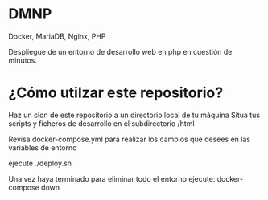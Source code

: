 # DMNP
Docker, MariaDB, Nginx, PHP

Despliegue de un entorno de desarrollo web en php en cuestión de minutos.

# ¿Cómo utilzar este repositorio?

Haz un clon de este repositorio a un directorio local de tu máquina
Situa tus scripts y ficheros de desarrollo en el subdirectorio /html

Revisa docker-compose.yml para realizar los cambios que desees en las variables de entorno

ejecute ./deploy.sh


Una vez haya terminado para eliminar todo el entorno ejecute:
docker-compose down
